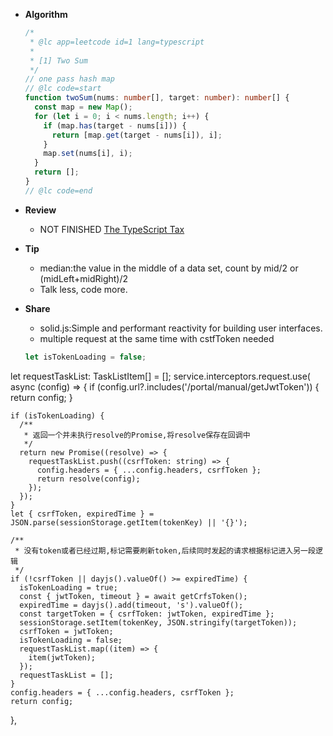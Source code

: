 
- **Algorithm**
  ```ts
  /*
   * @lc app=leetcode id=1 lang=typescript
   *
   * [1] Two Sum
   */
  // one pass hash map
  // @lc code=start
  function twoSum(nums: number[], target: number): number[] {
    const map = new Map();
    for (let i = 0; i < nums.length; i++) {
      if (map.has(target - nums[i])) {
        return [map.get(target - nums[i]), i];
      }
      map.set(nums[i], i);
    }
    return [];
  }
  // @lc code=end

  ```
- **Review** 
  - NOT FINISHED [The TypeScript Tax](https://medium.com/javascript-scene/the-typescript-tax-132ff4cb175b)
- **Tip** 
  - median:the value in the middle of a data set, count by mid/2 or (midLeft+midRight)/2
  - Talk less, code more.
- **Share** 
  - solid.js:Simple and performant reactivity for building user interfaces.
  - multiple request at the same time with cstfToken needed

  ```ts
  let isTokenLoading = false;
let requestTaskList: TaskListItem[] = [];
service.interceptors.request.use(
  async (config) => {
    if (config.url?.includes('/portal/manual/getJwtToken')) {
      return config;
    }

    if (isTokenLoading) {
      /**
       * 返回一个并未执行resolve的Promise,将resolve保存在回调中
       */
      return new Promise((resolve) => {
        requestTaskList.push((csrfToken: string) => {
          config.headers = { ...config.headers, csrfToken };
          return resolve(config);
        });
      });
    }
    let { csrfToken, expiredTime } = JSON.parse(sessionStorage.getItem(tokenKey) || '{}');

    /**
     * 没有token或者已经过期,标记需要刷新token,后续同时发起的请求根据标记进入另一段逻辑
     */
    if (!csrfToken || dayjs().valueOf() >= expiredTime) {
      isTokenLoading = true;
      const { jwtToken, timeout } = await getCrfsToken();
      expiredTime = dayjs().add(timeout, 's').valueOf();
      const targetToken = { csrfToken: jwtToken, expiredTime };
      sessionStorage.setItem(tokenKey, JSON.stringify(targetToken));
      csrfToken = jwtToken;
      isTokenLoading = false;
      requestTaskList.map((item) => {
        item(jwtToken);
      });
      requestTaskList = [];
    }
    config.headers = { ...config.headers, csrfToken };
    return config;
  },
  ```
